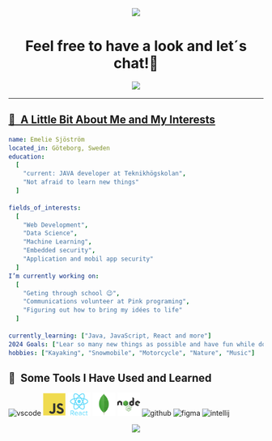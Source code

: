 <p align="center">
  <img src="https://capsule-render.vercel.app/api?type=waving&height=300&color=gradient&text=Hey%20you!%20🦄"/>
</p>
<h1 align="center">
  Feel free to have a look and let´s chat!💬
</h1>
<p align="center">
<a href="https://www.linkedin.com/in/emelie-sjostrom/">
  <img height="50" src="https://user-images.githubusercontent.com/46517096/166973395-19676cd8-f8ec-4abf-83ff-da8243505b82.png"/>
</p>

---

<h2> 🦉 &nbsp;A Little Bit About Me and My Interests</h2>

```yaml
name: Emelie Sjöström
located_in: Göteborg, Sweden
education:
  [
    "current: JAVA developer at Teknikhögskolan",
    "Not afraid to learn new things"
  ]

fields_of_interests:
  [
    "Web Development",
    "Data Science",
    "Machine Learning",
    "Embedded security",
    "Application and mobil app security"
  ]
I’m currently working on:
  [
    "Geting through school 😉",
    "Communications volunteer at Pink programing",
    "Figuring out how to bring my idées to life"
  ]
  
currently_learning: ["Java, JavaScript, React and more"]
2024 Goals: ["Lear so many new things as possible and have fun while doing it!"]
hobbies: ["Kayaking", "Snowmobile", "Motorcycle", "Nature", "Music"]

```
<h2> 🚀 &nbsp;Some Tools I Have Used and Learned</h2>
<p align="left">
<img src="https://cdn.jsdelivr.net/gh/devicons/devicon/icons/vscode/vscode-original.svg" alt="vscode" width="45" height="45"/>
<img src="https://raw.githubusercontent.com/devicons/devicon/master/icons/javascript/javascript-original.svg" alt="javascript" width="45" height="45" />
<img src="https://raw.githubusercontent.com/devicons/devicon/master/icons/react/react-original-wordmark.svg" alt="react" width="45" height="45" />
<img src="https://raw.githubusercontent.com/devicons/devicon/master/icons/mongodb/mongodb-original.svg" alt="mongodb" width="45" height="45" />
<img src="https://raw.githubusercontent.com/devicons/devicon/master/icons/nodejs/nodejs-original-wordmark.svg" alt="nodejs" width="45" height="45" />
<img src="https://upload.wikimedia.org/wikipedia/commons/a/ae/Github-desktop-logo-symbol.svg" alt="github" width="45" height="45"/>
<img src="https://cdn.jsdelivr.net/gh/devicons/devicon/icons/figma/figma-original.svg" alt="figma" width="45" height="45"/>
<img src="https://upload.wikimedia.org/wikipedia/commons/9/9c/IntelliJ_IDEA_Icon.svg" alt="intellij" width="45" height="45"/>
</p>

<p align="center">
  <img src="https://capsule-render.vercel.app/api?type=waving&color=gradient&height=100&section=footer"/>
</p>
